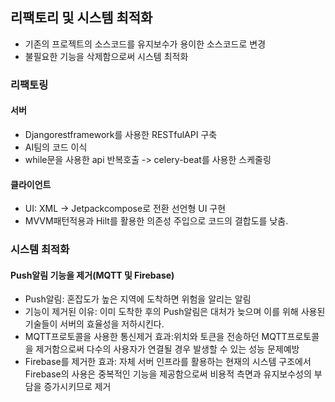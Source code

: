 ##  리팩토리 및 시스템 최적화
- 기존의 프로젝트의 소스코드를 유지보수가 용이한 소스코드로 변경
- 불필요한 기능을 삭제함으로써 시스템 최적화

### 리팩토링
#### 서버
- Djangorestframework를 사용한 RESTfulAPI 구축
- AI팀의 코드 이식
- while문을 사용한 api 반복호출 -> celery-beat를 사용한 스케줄링

#### 클라이언트
- UI: XML -> Jetpackcompose로 전환 선언형 UI 구현
- MVVM패턴적용과 Hilt를 활용한 의존성 주입으로 코드의 결합도를 낮춤.

### 시스템 최적화
#### Push알림 기능을 제거(MQTT 및 Firebase)
- Push알림: 혼잡도가 높은 지역에 도착하면 위험을 알리는 알림
- 기능이 제거된 이유: 이미 도착한 후의 Push알림은 대처가 늦으며 이를 위해 사용된 기술들이 서버의 효율성을 저하시킨다. 
- MQTT프로토콜을 사용한 통신제거 효과:위치와 토큰을 전송하던 MQTT프로토콜을 제거함으로써 다수의 사용자가 연결될 경우 발생할 수 있는 성능 문제예방
- Firebase를 제거한 효과: 자체 서버 인프라를 활용하는 현재의 시스템 구조에서 Firebase의 사용은 중복적인 기능을 제공함으로써 비용적 측면과 유지보수성의 부담을 증가시키므로 제거
